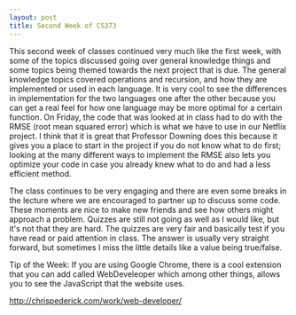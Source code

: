 ```yaml
---
layout: post
title: Second Week of CS373
---
```


This second week of classes continued very much like the first week, with some of the topics discussed going over general knowledge things and some topics being themed towards the next project that is due. The general knowledge topics covered operations and recursion, and how they are implemented or used in each language. It is very cool to see the differences in implementation for the two languages one after the other because you can get a real feel for how one language may be more optimal for a certain function. On Friday, the code that was looked at in class had to do with the RMSE (root mean squared error) which is what we have to use in our Netflix project. I think that it is great that Professor Downing does this because it gives you a place to start in the project if you do not know what to do first; looking at the many different ways to implement the RMSE also lets you optimize your code in case you already knew what to do and had a less efficient method. 

The class continues to be very engaging and there are even some breaks in the lecture where we are encouraged to partner up to discuss some code. These moments are nice to make new friends and see how others might approach a problem. Quizzes are still not going as well as I would like, but it's not that they are hard. The quizzes are very fair and basically test if you have read or paid attention in class. The answer is usually very straight forward, but sometimes I miss the little details like a value being true/false. 


Tip of the Week:
If you are using Google Chrome, there is a cool extension that you can add called WebDeveleoper which among other things, allows you to see the JavaScript that the website uses.

http://chrispederick.com/work/web-developer/
